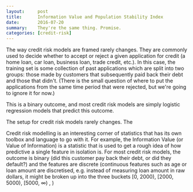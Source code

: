 ```yaml
---
layout:     post
title:      Information Value and Population Stability Index
date:       2016-07-20
summary:    They're the same thing. Promise.
categories: [credit-risk]
---
```


The way credit risk models are framed rarely changes. They are commonly used to decide whether to accept or reject a given application for credit (a home loan, car loan, business loan, trade credit, etc.). In this case, the training set is some collection of past applications which are split into two groups: those made by customers that subsequently paid back their debt and those that didn't. (There is the small question of where to put the applications from the same time period that were rejected, but we're going to ignore it for now.) 

This is a binary outcome, and most credit risk models are simply logistic regression models that predict this outcome. 

The setup for credit risk models rarely changes. The  

Credit risk modelling is an interesting corner of statistics that has its own toolbox and language to go with it. For example, the Information Value (or Value of Information) is a statistic that is used to get a rough idea of how predictive a single feature in isolation is. For most credit risk models, the outcome is binary (did this customer pay back their debt, or did they default?) and the features are discrete (continuous features such as age or loan amount are discretised, e.g. instead of measuring loan amount in raw dollars, it might be broken up into the three buckets [0, 2000), [2000, 5000), [5000, ∞) , )

